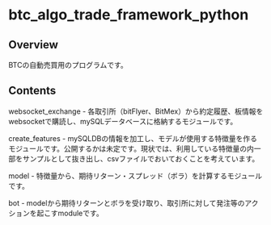 # btc_algo_trade_framework_python

## Overview
BTCの自動売買用のプログラムです。

## Contents
websocket_exchange - 各取引所（bitFlyer、BitMex）から約定履歴、板情報をwebsocketで購読し、mySQLデータベースに格納するモジュールです。

create_features - mySQLDBの情報を加工し、モデルが使用する特徴量を作るモジュールです。公開するかは未定です。現状では、利用している特徴量の内一部をサンプルとして抜き出し、csvファイルでおいておくことを考えています。

model - 特徴量から、期待リターン・スプレッド（ボラ）を計算するモジュールです。

bot - modelから期待リターンとボラを受け取り、取引所に対して発注等のアクションを起こすmoduleです。
